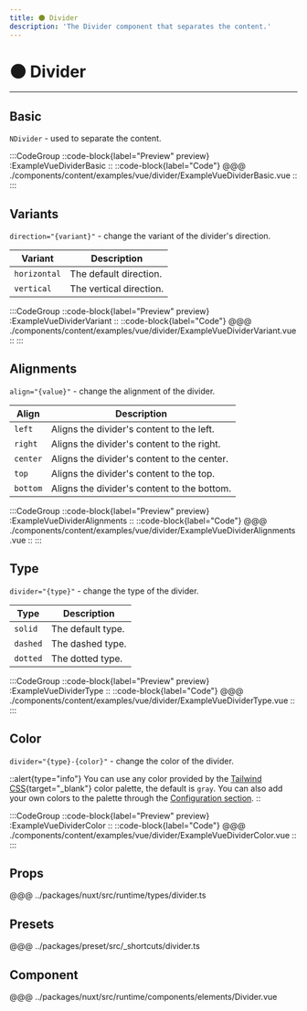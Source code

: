 ```yaml
---
title: 🌑 Divider
description: 'The Divider component that separates the content.'
---
```


# 🌑 Divider

---

## Basic

`NDivider` - used to separate the content.

:::CodeGroup
::code-block{label="Preview" preview}
  :ExampleVueDividerBasic
::
::code-block{label="Code"}
@@@ ./components/content/examples/vue/divider/ExampleVueDividerBasic.vue
::
:::

## Variants

`direction="{variant}"` - change the variant of the divider's direction.

| Variant   | Description                 |
| --------- | --------------------------- |
| `horizontal`   | The default direction. |
| `vertical`     | The vertical direction.|

:::CodeGroup
::code-block{label="Preview" preview}
  :ExampleVueDividerVariant
::
::code-block{label="Code"}
@@@ ./components/content/examples/vue/divider/ExampleVueDividerVariant.vue
::
:::

## Alignments

`align="{value}"` - change the alignment of the divider.

| Align      | Description                 |
| ---------- | --------------------------- |
| `left`     | Aligns the divider's content to the left.   |
| `right`    | Aligns the divider's content to the right.  |
| `center`   | Aligns the divider's content to the center. |
| `top`      | Aligns the divider's content to the top.    |
| `bottom`   | Aligns the divider's content to the bottom. |

:::CodeGroup
::code-block{label="Preview" preview}
  :ExampleVueDividerAlignments
::
::code-block{label="Code"}
@@@ ./components/content/examples/vue/divider/ExampleVueDividerAlignments.vue
::
:::

## Type

`divider="{type}"` - change the type of the divider.

| Type      | Description                 |
| --------- | --------------------------- |
| `solid`   | The default type.           |
| `dashed`  | The dashed type.            |
| `dotted`  | The dotted type.            |        

:::CodeGroup
::code-block{label="Preview" preview}
  :ExampleVueDividerType
::
::code-block{label="Code"}
@@@ ./components/content/examples/vue/divider/ExampleVueDividerType.vue
::
:::

## Color

`divider="{type}-{color}"` - change the color of the divider.

::alert{type="info"}
You can use any color provided by the [Tailwind CSS](https://tailwindcss.com/docs/customizing-colors){target="_blank"} color palette, the default is `gray`. You can also add your own colors to the palette through the [Configuration section](/getting-started/configuration).
::    

:::CodeGroup
::code-block{label="Preview" preview}
  :ExampleVueDividerColor
::
::code-block{label="Code"}
@@@ ./components/content/examples/vue/divider/ExampleVueDividerColor.vue
::
:::

## Props
@@@ ../packages/nuxt/src/runtime/types/divider.ts

## Presets
@@@ ../packages/preset/src/_shortcuts/divider.ts

## Component
@@@ ../packages/nuxt/src/runtime/components/elements/Divider.vue





